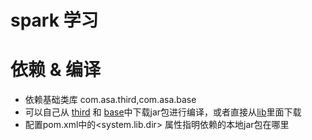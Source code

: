 # spark 学习
# 依赖 & 编译
+ 依赖基础类库 com.asa.third,com.asa.base
+ 可以自己从 [third](https://github.com/andrew-asa/third) 和 [base](https://github.com/andrew-asa/base)中下载jar包进行编译，或者直接从[lib]()里面下载
+ 配置pom.xml中的<system.lib.dir> 属性指明依赖的本地jar包在哪里
